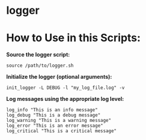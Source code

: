 <h1>logger<h1/>
  
# How to Use in this  Scripts:
**Source the logger script:**


```
source /path/to/logger.sh
```
**Initialize the logger (optional arguments):**



```
init_logger -L DEBUG -l "my_log_file.log" -v
```
**Log messages using the appropriate log level:**

```
log_info "This is an info message"
log_debug "This is a debug message"
log_warning "This is a warning message"
log_error "This is an error message"
log_critical "This is a critical message"
```

